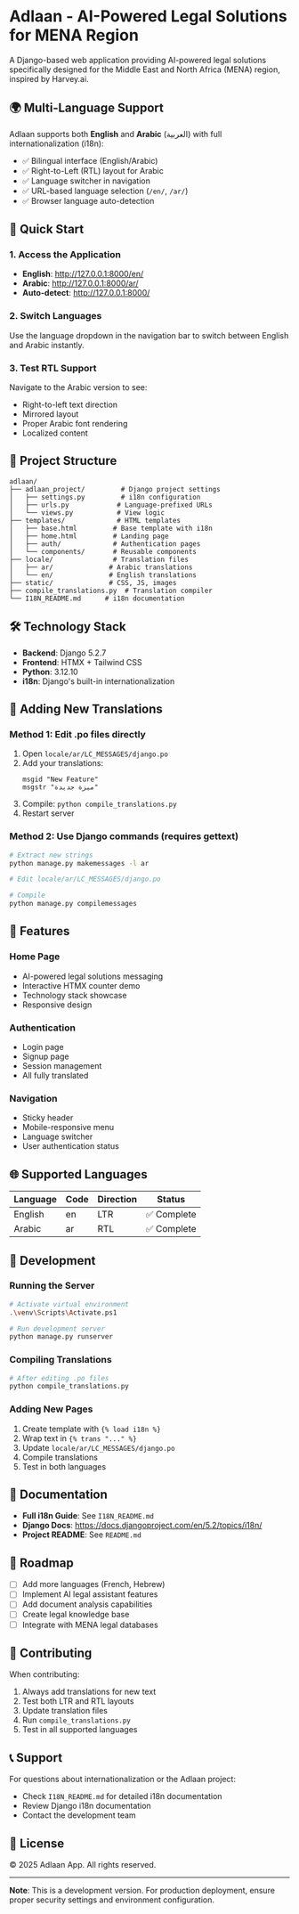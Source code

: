 # Adlaan - AI-Powered Legal Solutions for MENA Region

A Django-based web application providing AI-powered legal solutions specifically designed for the Middle East and North Africa (MENA) region, inspired by Harvey.ai.

## 🌍 Multi-Language Support

Adlaan supports both **English** and **Arabic** (العربية) with full internationalization (i18n):

- ✅ Bilingual interface (English/Arabic)
- ✅ Right-to-Left (RTL) layout for Arabic
- ✅ Language switcher in navigation
- ✅ URL-based language selection (`/en/`, `/ar/`)
- ✅ Browser language auto-detection

## 🚀 Quick Start

### 1. Access the Application

- **English**: http://127.0.0.1:8000/en/
- **Arabic**: http://127.0.0.1:8000/ar/
- **Auto-detect**: http://127.0.0.1:8000/

### 2. Switch Languages

Use the language dropdown in the navigation bar to switch between English and Arabic instantly.

### 3. Test RTL Support

Navigate to the Arabic version to see:
- Right-to-left text direction
- Mirrored layout
- Proper Arabic font rendering
- Localized content

## 📁 Project Structure

```
adlaan/
├── adlaan_project/         # Django project settings
│   ├── settings.py         # i18n configuration
│   ├── urls.py            # Language-prefixed URLs
│   └── views.py           # View logic
├── templates/             # HTML templates
│   ├── base.html         # Base template with i18n
│   ├── home.html         # Landing page
│   ├── auth/             # Authentication pages
│   └── components/       # Reusable components
├── locale/               # Translation files
│   ├── ar/              # Arabic translations
│   └── en/              # English translations
├── static/              # CSS, JS, images
├── compile_translations.py  # Translation compiler
└── I18N_README.md      # i18n documentation
```

## 🛠️ Technology Stack

- **Backend**: Django 5.2.7
- **Frontend**: HTMX + Tailwind CSS
- **Python**: 3.12.10
- **i18n**: Django's built-in internationalization

## 📝 Adding New Translations

### Method 1: Edit .po files directly

1. Open `locale/ar/LC_MESSAGES/django.po`
2. Add your translations:
   ```po
   msgid "New Feature"
   msgstr "ميزة جديدة"
   ```
3. Compile: `python compile_translations.py`
4. Restart server

### Method 2: Use Django commands (requires gettext)

```bash
# Extract new strings
python manage.py makemessages -l ar

# Edit locale/ar/LC_MESSAGES/django.po

# Compile
python manage.py compilemessages
```

## 🎨 Features

### Home Page
- AI-powered legal solutions messaging
- Interactive HTMX counter demo
- Technology stack showcase
- Responsive design

### Authentication
- Login page
- Signup page
- Session management
- All fully translated

### Navigation
- Sticky header
- Mobile-responsive menu
- Language switcher
- User authentication status

## 🌐 Supported Languages

| Language | Code | Direction | Status |
|----------|------|-----------|--------|
| English  | en   | LTR       | ✅ Complete |
| Arabic   | ar   | RTL       | ✅ Complete |

## 🔧 Development

### Running the Server

```bash
# Activate virtual environment
.\venv\Scripts\Activate.ps1

# Run development server
python manage.py runserver
```

### Compiling Translations

```bash
# After editing .po files
python compile_translations.py
```

### Adding New Pages

1. Create template with `{% load i18n %}`
2. Wrap text in `{% trans "..." %}`
3. Update `locale/ar/LC_MESSAGES/django.po`
4. Compile translations
5. Test in both languages

## 📖 Documentation

- **Full i18n Guide**: See `I18N_README.md`
- **Django Docs**: https://docs.djangoproject.com/en/5.2/topics/i18n/
- **Project README**: See `README.md`

## 🎯 Roadmap

- [ ] Add more languages (French, Hebrew)
- [ ] Implement AI legal assistant features
- [ ] Add document analysis capabilities
- [ ] Create legal knowledge base
- [ ] Integrate with MENA legal databases

## 🤝 Contributing

When contributing:
1. Always add translations for new text
2. Test both LTR and RTL layouts
3. Update translation files
4. Run `compile_translations.py`
5. Test in all supported languages

## 📞 Support

For questions about internationalization or the Adlaan project:
- Check `I18N_README.md` for detailed i18n documentation
- Review Django i18n documentation
- Contact the development team

## 📜 License

© 2025 Adlaan App. All rights reserved.

---

**Note**: This is a development version. For production deployment, ensure proper security settings and environment configuration.
